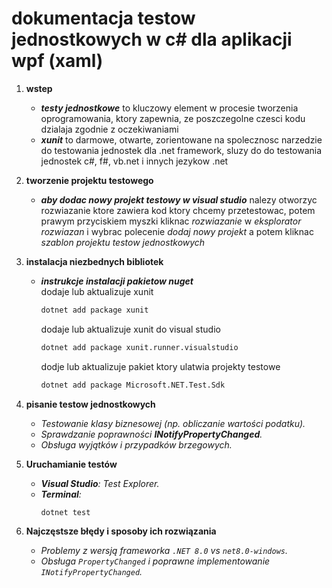 # dokumentacja testow jednostkowych w c# dla aplikacji wpf (xaml)

1. **wstep**
   - ***testy jednostkowe*** to kluczowy element w procesie tworzenia oprogramowania, ktory zapewnia, ze poszczegolne czesci kodu dzialaja zgodnie z oczekiwaniami
   - ***xunit*** to darmowe, otwarte, zorientowane na spolecznosc narzedzie do testowania jednostek dla .net framework, sluzy do do testowania jednostek c#, f#, vb.net i innych jezykow .net

2. **tworzenie projektu testowego**
   - ***aby dodac nowy projekt testowy w visual studio*** nalezy otworzyc rozwiazanie ktore zawiera kod ktory chcemy przetestowac, potem prawym przyciskiem myszki kliknac *rozwiazanie* w *eksplorator rozwiazan* i wybrac polecenie *dodaj nowy projekt* a potem kliknac *szablon projektu testow jednostkowych*

3. **instalacja niezbednych bibliotek**
   - ***instrukcje instalacji pakietow nuget***<br>
     dodaje lub aktualizuje xunit
     ```sh
     dotnet add package xunit
     ```
      dodaje lub aktualizuje xunit do visual studio
      ```sh
     dotnet add package xunit.runner.visualstudio
       ```
      dodje lub aktualizuje pakiet ktory ulatwia projekty testowe
      ```sh
     dotnet add package Microsoft.NET.Test.Sdk
       ```  

4. **pisanie testow jednostkowych**
   - *Testowanie klasy biznesowej (np. obliczanie wartości podatku).*
   - *Sprawdzanie poprawności **INotifyPropertyChanged**.*
   - *Obsługa wyjątków i przypadków brzegowych.*

5. **Uruchamianie testów**
   - ***Visual Studio**: Test Explorer.*
   - ***Terminal**:*  
     ```sh
     dotnet test
     ```

6. **Najczęstsze błędy i sposoby ich rozwiązania**
   - *Problemy z wersją frameworka `.NET 8.0` vs `net8.0-windows`.*
   - *Obsługa `PropertyChanged` i poprawne implementowanie `INotifyPropertyChanged`.*
